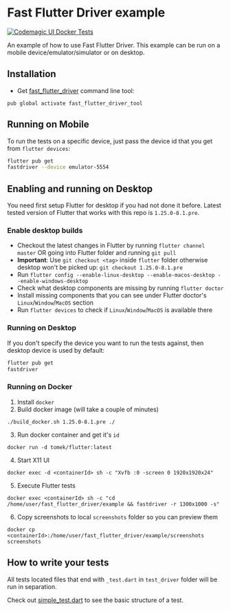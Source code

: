 # Fast Flutter Driver example

[![Codemagic UI Docker Tests](https://api.codemagic.io/apps/5f4fcc8d9c731164dfcaf6e4/flutter-driver-example/status_badge.svg)](https://codemagic.io/apps/5f4fcc8d9c731164dfcaf6e4/flutter-driver-example/latest_build)


An example of how to use Fast Flutter Driver.
This example can be run on a mobile device/emulator/simulator or on desktop.

## Installation
- Get [fast_flutter_driver][fast_flutter_driver] command line tool:
```shell script
pub global activate fast_flutter_driver_tool
```

## Running on Mobile
To run the tests on a specific device, just pass the device id that you get from `flutter devices`:
```bash
flutter pub get
fastdriver --device emulator-5554
```

## Enabling and running on Desktop
You need first setup Flutter for desktop if you had not done it before.
Latest tested version of Flutter that works with this repo is `1.25.0-8.1.pre`.

### Enable desktop builds

* Checkout the latest changes in Flutter by running `flutter channel master` OR going into Flutter folder and running `git pull`
* **Important**: Use `git checkout <tag>` inside `flutter` folder otherwise desktop won't be picked up: `git checkout 1.25.0-8.1.pre`
* Run `flutter config --enable-linux-desktop --enable-macos-desktop --enable-windows-desktop`
* Check what desktop components are missing by running `flutter doctor`
* Install missing components that you can see under Flutter doctor's  `Linux`/`Window`/`MacOS` section
* Run `flutter devices` to check if `Linux`/`Window`/`MacOS` is available there


### Running on Desktop
If you don't specify the device you want to run the tests against, then desktop device is used by default:
```bash
flutter pub get
fastdriver
```


### Running on Docker
1) Install `docker`
2) Build docker image (will take a couple of minutes)
```
./build_docker.sh 1.25.0-8.1.pre ./
```
3) Run docker container and get it's `id`
```
docker run -d tomek/flutter:latest
```
4) Start X11 UI
```
docker exec -d <containerId> sh -c "Xvfb :0 -screen 0 1920x1920x24"
```
5) Execute Flutter tests
```
docker exec <containerId> sh -c "cd /home/user/fast_flutter_driver/example && fastdriver -r 1300x1000 -s"
```
6) Copy screenshots to local `screenshots` folder so you can preview them
```
docker cp <containerId>:/home/user/fast_flutter_driver/example/screenshots screenshots
```



## How to write your tests
All tests located files that end with `_test.dart` in `test_driver` folder will be run in separation.

Check out [simple_test.dart][simple_test] to see the basic structure of a test.


[fast_flutter_driver]: https://github.com/tomaszpolanski/fast_flutter_driver
[simple_test]: test_driver/simple_test.dart